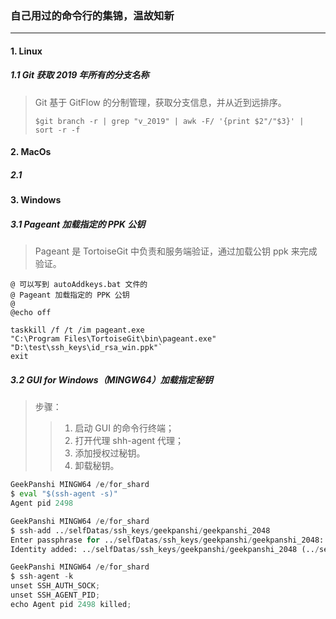 ### 自己用过的命令行的集锦，温故知新

---

#### 1. Linux

##### 1.1 Git 获取 2019 年所有的分支名称
> Git 基于 GitFlow 的分制管理，获取分支信息，并从近到远排序。
>
> `$git branch -r | grep "v_2019" | awk -F/ '{print $2"/"$3}' | sort -r -f`

#### 2. MacOs
##### 2.1

#### 3. Windows
##### 3.1 Pageant 加载指定的 PPK 公钥
> Pageant 是 TortoiseGit 中负责和服务端验证，通过加载公钥 ppk 来完成验证。
>
```Pyhton
@ 可以写到 autoAddkeys.bat 文件的
@ Pageant 加载指定的 PPK 公钥
@
@echo off

taskkill /f /t /im pageant.exe
"C:\Program Files\TortoiseGit\bin\pageant.exe" "D:\test\ssh_keys\id_rsa_win.ppk"`
exit
```

##### 3.2 GUI for Windows（MINGW64）加载指定秘钥
> 步骤：
>> 1. 启动 GUI 的命令行终端；
>> 2. 打开代理 shh-agent 代理；
>> 3. 添加授权过秘钥。
>> 4. 卸载秘钥。

```Python
GeekPanshi MINGW64 /e/for_shard
$ eval "$(ssh-agent -s)"
Agent pid 2498

GeekPanshi MINGW64 /e/for_shard
$ ssh-add ../selfDatas/ssh_keys/geekpanshi/geekpanshi_2048
Enter passphrase for ../selfDatas/ssh_keys/geekpanshi/geekpanshi_2048:
Identity added: ../selfDatas/ssh_keys/geekpanshi/geekpanshi_2048 (../selfDatas/ssh_keys/geekpanshi/geekpanshi_2048)

GeekPanshi MINGW64 /e/for_shard
$ ssh-agent -k
unset SSH_AUTH_SOCK;
unset SSH_AGENT_PID;
echo Agent pid 2498 killed;
```
